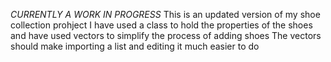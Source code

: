 *CURRENTLY A WORK IN PROGRESS*
This is an updated version of my shoe collection prohject
I have used a class to hold the properties of the shoes and have used vectors to simplify the process of adding shoes
The vectors should make importing a list and editing it much easier to do
